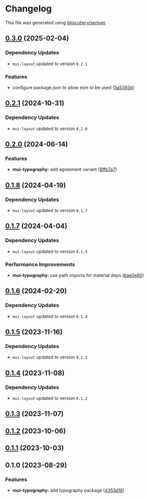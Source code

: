 # Changelog

This file was generated using [@jscutlery/semver](https://github.com/jscutlery/semver).

## [0.3.0](https://github.com/Availity/element/compare/@availity/mui-typography@0.2.1...@availity/mui-typography@0.3.0) (2025-02-04)

### Dependency Updates

* `mui-layout` updated to version `0.2.1`

### Features

* configure package.json to allow esm to be used ([5a5393d](https://github.com/Availity/element/commit/5a5393de761f52608e714dd94a05106937dd95db))

## [0.2.1](https://github.com/Availity/element/compare/@availity/mui-typography@0.2.0...@availity/mui-typography@0.2.1) (2024-10-31)

### Dependency Updates

* `mui-layout` updated to version `0.2.0`
## [0.2.0](https://github.com/Availity/element/compare/@availity/mui-typography@0.1.8...@availity/mui-typography@0.2.0) (2024-06-14)


### Features

* **mui-typography:** add agreement variant ([6ffb7a7](https://github.com/Availity/element/commit/6ffb7a7589b622295833609f8599e220107001da))

## [0.1.8](https://github.com/Availity/element/compare/@availity/mui-typography@0.1.7...@availity/mui-typography@0.1.8) (2024-04-19)

### Dependency Updates

* `mui-layout` updated to version `0.1.7`
## [0.1.7](https://github.com/Availity/element/compare/@availity/mui-typography@0.1.6...@availity/mui-typography@0.1.7) (2024-04-04)

### Dependency Updates

* `mui-layout` updated to version `0.1.5`

### Performance Improvements

* **mui-typography:** use path imports for material deps ([bae0e80](https://github.com/Availity/element/commit/bae0e80f13064783b5cf1a291cf64bf3b92a92ee))

## [0.1.6](https://github.com/Availity/element/compare/@availity/mui-typography@0.1.5...@availity/mui-typography@0.1.6) (2024-02-20)

### Dependency Updates

* `mui-layout` updated to version `0.1.4`
## [0.1.5](https://github.com/Availity/element/compare/@availity/mui-typography@0.1.4...@availity/mui-typography@0.1.5) (2023-11-16)

### Dependency Updates

- `mui-layout` updated to version `0.1.3`

## [0.1.4](https://github.com/Availity/element/compare/@availity/mui-typography@0.1.3...@availity/mui-typography@0.1.4) (2023-11-08)

### Dependency Updates

- `mui-layout` updated to version `0.1.2`

## [0.1.3](https://github.com/Availity/element/compare/@availity/mui-typography@0.1.2...@availity/mui-typography@0.1.3) (2023-11-07)

## [0.1.2](https://github.com/Availity/element/compare/@availity/mui-typography@0.1.1...@availity/mui-typography@0.1.2) (2023-10-06)

## [0.1.1](https://github.com/Availity/element/compare/@availity/mui-typography@0.1.0...@availity/mui-typography@0.1.1) (2023-10-03)

## 0.1.0 (2023-08-29)

### Features

- **mui-typography:** add typography package ([4353d16](https://github.com/Availity/element/commit/4353d162749794063c816afb0bad06a0ae96105f))
